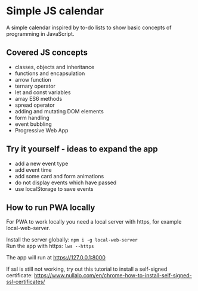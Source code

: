 # Simple JS calendar
A simple calendar inspired by to-do lists to show basic concepts of programming in JavaScript.

## Covered JS concepts
* classes, objects and inheritance
* functions and encapsulation
* arrow function
* ternary operator
* let and const variables
* array ES6 methods
* spread operator
* adding and mutating DOM elements
* form handling 
* event bubbling
* Progressive Web App

## Try it yourself - ideas to expand the app
* add a new event type
* add event time
* add some card and form animations
* do not display events which have passed
* use localStorage to save events

## How to run PWA locally
For PWA to work locally you need a local server with https, for example local-web-server.

Install the server globally:
`npm i -g local-web-server`  
Run the app with https: `lws --https`

The app will run at https://127.0.0.1:8000


If ssl is still not working, try out this tutorial to install a self-signed certificate: https://www.nullalo.com/en/chrome-how-to-install-self-signed-ssl-certificates/

